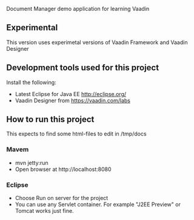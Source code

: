 Document Manager demo application for learning Vaadin

## Experimental

This version uses experimetal versions of Vaadin Framework and Vaadin Designer

## Development tools used for this project

Install the following:

* Latest Eclipse for Java EE			http://eclipse.org/
* Vaadin Designer from https://vaadin.com/labs

## How to run this project

This expects to find some html-files to edit in /tmp/docs

### Mavem

* mvn jetty:run
* Open browser at http://localhost:8080

### Eclipse

* Choose Run on server for the project
* You can use any Servlet container. For example "J2EE Preview" or Tomcat works just fine.


